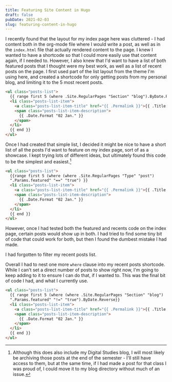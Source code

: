 ```yaml
---
title: Featuring Site Content in Hugo
draft: false
pubDate: 2021-02-03
slug: featuring-content-in-hugo
---
```


I recently found that the layout for my index page here was cluttered - I had content both in the org-mode file where I would write a post, as well as in the `index.html` file that actually rendered content to the page. I knew I wanted to have a shortcode so that I could more easily use that content again, if I needed to. However, I also knew that I'd want to have a list of both featured posts that I thought were my best work, as well as a list of recent posts on the page. I first used part of the list layout from the theme I'm using here, and created a shortcode for only getting posts from my personal blog, and limiting it to the 5 most recent posts.

```html
<ul class="posts-list">
  {{ range first 5 (where .Site.RegularPages "Section" "blog").ByDate.Reverse }}
  <li class="posts-list-item">
    <a class="posts-list-item-title" href="{{ .Permalink }}">{{ .Title }}</a>
    <span class="posts-list-item-description">
      {{ .Date.Format "02 Jan." }}
    </span>
  </li>
  {{ end }}
</ul>
```

Once I had created that simple list, I decided it might be nice to have a short list of all the posts I'd want to feature on my index page, sort of as a showcase. I kept trying lots of different ideas, but ultimately found this code to be the simplest and easiest.[^fn:1]

```html
<ul class="posts-list">
  {{range first 5 (where (where .Site.RegularPages "Type" "post")
  ".Params.featured" "==" "true") }}
  <li class="posts-list-item">
    <a class="posts-list-item-title" href="{{ .Permalink }}">{{ .Title }}</a>
    <span class="posts-list-item-description">
      {{ .Date.Format "02 Jan." }}
    </span>
  </li>
  {{ end }}
</ul>
```

However, once I had tested both the featured and recents code on the index page, certain posts would show up in both. I had tried to find some tiny bit of code that could work for both, but then I found the dumbest mistake I had made.

I had forgotten to filter my recent posts list.

Overall I had to nest one more `where` clause into my recent posts shortcode. While I can't set a direct number of posts to show right now, I'm going to keep adding to it to ensure I can do that, if I wanted to. This was the final bit of code I had, and what I currently use.

```html
<ul class="posts-list">
  {{ range first 5 (where (where .Site.RegularPages "Section" "blog")
  ".Params.featured" "!=" "true").ByDate.Reverse}}
  <li class="posts-list-item">
    <a class="posts-list-item-title" href="{{ .Permalink }}">{{ .Title }}</a>
    <span class="posts-list-item-description">
      {{ .Date.Format "02 Jan." }}
    </span>
  </li>
  {{ end }}
</ul>
```

[^fn:1]: Although this does also include my Digital Studies blog, I will most likely be archiving those posts at the end of the semester - I'll still have access to them, but at the same time, if I had made a post for that class I was proud of, I could move it to my blog directory without much of an issue.
